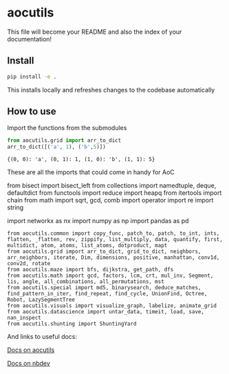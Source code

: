 aocutils
================

<!-- WARNING: THIS FILE WAS AUTOGENERATED! DO NOT EDIT! -->

This file will become your README and also the index of your
documentation!

## Install

``` sh
pip install -e .
```

This installs locally and refreshes changes to the codebase
automatically

## How to use

Import the functions from the submodules

``` python
from aocutils.grid import arr_to_dict
arr_to_dict([('a', 1), ('b',5)])
```

    {(0, 0): 'a', (0, 1): 1, (1, 0): 'b', (1, 1): 5}

These are all the imports that could come in handy for AoC

from bisect import bisect_left from collections import namedtuple,
deque, defaultdict from functools import reduce import heapq from
itertools import chain from math import sqrt, gcd, comb import operator
import re import string

import networkx as nx import numpy as np import pandas as pd

    from aocutils.common import copy_func, patch_to, patch, to_int, ints, flatten, _flatten, rev, zippify, list_multiply, data, quantify, first, multidict, atom, atoms, list_atoms, dotproduct, mapt
    from aocutils.grid import arr_to_dict, grid_to_dict, neighbors, arr_neighbors, iterate, Dim, dimensions, positive, manhattan, conv1d, conv2d, rotate
    from aocutils.maze import bfs, dijkstra, get_path, dfs
    from aocutils.math import gcd, factors, lcm, crt, mul_inv, Segment, lis, angle, all_combinations, all_permutations, mst
    from aocutils.special import md5, binarysearch, deduce_matches, find_pattern_in_iter, find_repeat, find_cycle, UnionFind, Octree, Robot, LazySegmentTree
    from aocutils.visuals import visualize_graph, labelize, animate_grid
    from aocutils.datascience import untar_data, timeit, load, save, nan_inspect
    from aocutils.shunting import ShuntingYard

And links to useful docs:

[Docs on aocutils](https://jvanelteren.github.io/aocutils/)

[Docs on nbdev](https://nbdev.fast.ai/explanations/directives.html)
